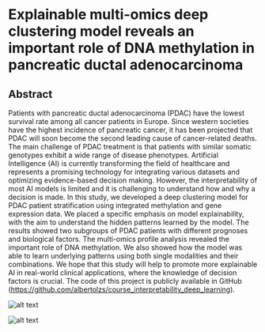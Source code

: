 # Explainable multi-omics deep clustering model reveals an important role of DNA methylation in pancreatic ductal adenocarcinoma

## Abstract

Patients with pancreatic ductal adenocarcinoma (PDAC) have the lowest survival rate among all cancer patients in Europe. Since western societies have the highest incidence of pancreatic cancer, it has been projected that PDAC will soon become the second leading cause of cancer-related deaths. The main challenge of PDAC treatment is that patients with similar somatic genotypes exhibit a wide range of disease phenotypes. Artificial Intelligence (AI) is currently transforming the field of healthcare and represents a promising technology for integrating various datasets and optimizing evidence-based decision making. However, the interpretability of most AI models is limited and it is challenging to understand how and why a decision is made. In this study, we developed a deep clustering model for PDAC patient stratification using integrated methylation and gene expression data. We placed a specific emphasis on model explainability, with the aim to understand the hidden patterns learned by the model. The results showed two subgroups of PDAC patients with different prognoses and biological factors. The multi-omics profile analysis revealed the important role of DNA methylation. We also showed how the model was able to learn underlying patterns using both single modalities and their combinations. We hope that this study will help to promote more explainable AI in real-world clinical applications, where the knowledge of decision factors is crucial. The code of this project is publicly available in GitHub (https://github.com/albertolzs/course_interpretability_deep_learning).

![alt text]([http://url/to/img.png](https://github.com/albertolzs/edc_mo_pdac/blob/main/featureimportance_2.png)https://github.com/albertolzs/edc_mo_pdac/blob/main/featureimportance_2.png)

![alt text]([http://url/to/img.png](https://github.com/albertolzs/edc_mo_pdac/blob/main/featureimportance_2.png)https://github.com/albertolzs/edc_mo_pdac/blob/main/contribution_per_neuron_2.png)
